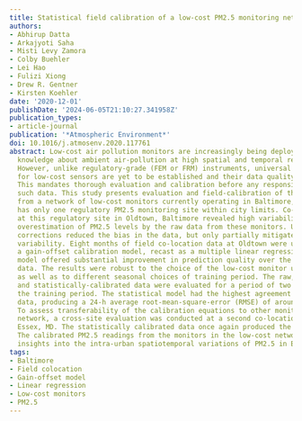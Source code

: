 ```yaml
---
title: Statistical field calibration of a low-cost PM2.5 monitoring network in Baltimore
authors:
- Abhirup Datta
- Arkajyoti Saha
- Misti Levy Zamora
- Colby Buehler
- Lei Hao
- Fulizi Xiong
- Drew R. Gentner
- Kirsten Koehler
date: '2020-12-01'
publishDate: '2024-06-05T21:10:27.341958Z'
publication_types:
- article-journal
publication: '*Atmospheric Environment*'
doi: 10.1016/j.atmosenv.2020.117761
abstract: Low-cost air pollution monitors are increasingly being deployed to enrich
  knowledge about ambient air-pollution at high spatial and temporal resolutions.
  However, unlike regulatory-grade (FEM or FRM) instruments, universal quality standards
  for low-cost sensors are yet to be established and their data quality varies widely.
  This mandates thorough evaluation and calibration before any responsible use of
  such data. This study presents evaluation and field-calibration of the PM2.5 data
  from a network of low-cost monitors currently operating in Baltimore, MD, which
  has only one regulatory PM2.5 monitoring site within city limits. Co-location analysis
  at this regulatory site in Oldtown, Baltimore revealed high variability and significant
  overestimation of PM2.5 levels by the raw data from these monitors. Universal laboratory
  corrections reduced the bias in the data, but only partially mitigated the high
  variability. Eight months of field co-location data at Oldtown were used to develop
  a gain-offset calibration model, recast as a multiple linear regression. The statistical
  model offered substantial improvement in prediction quality over the raw or lab-corrected
  data. The results were robust to the choice of the low-cost monitor used for field-calibration,
  as well as to different seasonal choices of training period. The raw, lab-corrected
  and statistically-calibrated data were evaluated for a period of two months following
  the training period. The statistical model had the highest agreement with the reference
  data, producing a 24-h average root-mean-square-error (RMSE) of around 2 μgm−3.
  To assess transferability of the calibration equations to other monitors in the
  network, a cross-site evaluation was conducted at a second co-location site in suburban
  Essex, MD. The statistically calibrated data once again produced the lowest RMSE.
  The calibrated PM2.5 readings from the monitors in the low-cost network provided
  insights into the intra-urban spatiotemporal variations of PM2.5 in Baltimore.
tags:
- Baltimore
- Field colocation
- Gain-offset model
- Linear regression
- Low-cost monitors
- PM2.5
---
```

